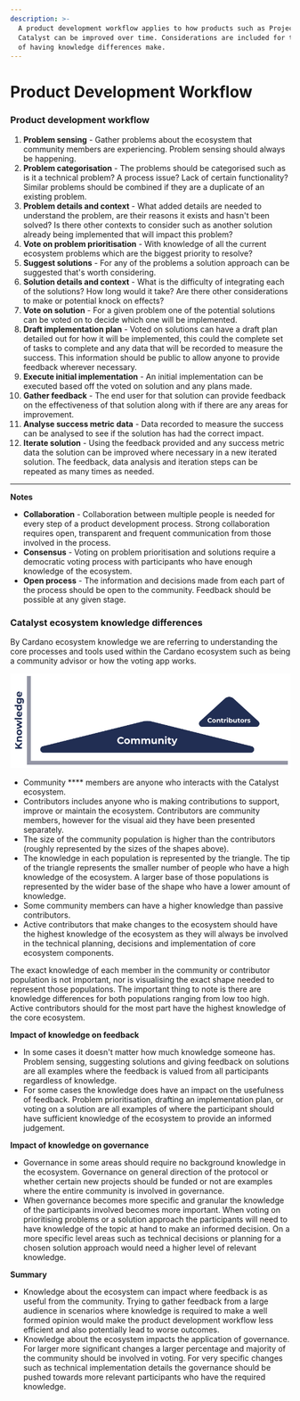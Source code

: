 ```yaml
---
description: >-
  A product development workflow applies to how products such as Project
  Catalyst can be improved over time. Considerations are included for the impact
  of having knowledge differences make.
---
```


# Product Development Workflow

### **Product development workflow**

1. **Problem sensing** - Gather problems about the ecosystem that community members are experiencing. Problem sensing should always be happening.
2. **Problem categorisation** - The problems should be categorised such as is it a technical problem? A process issue? Lack of certain functionality? Similar problems should be combined if they are a duplicate of an existing problem.
3. **Problem details and context** - What added details are needed to understand the problem, are their reasons it exists and hasn't been solved? Is there other contexts to consider such as another solution already being implemented that will impact this problem?&#x20;
4. **Vote on problem prioritisation** - With knowledge of all the current ecosystem problems which are the biggest priority to resolve?
5. **Suggest solutions** - For any of the problems a solution approach can be suggested that's worth considering.
6. **Solution details and context** - What is the difficulty of integrating each of the solutions? How long would it take? Are there other considerations to make or potential knock on effects?
7. **Vote on solution** - For a given problem one of the potential solutions can be voted on to decide which one will be implemented.
8. **Draft implementation plan** - Voted on solutions can have a draft plan detailed out for how it will be implemented, this could the complete set of tasks to complete and any data that will be recorded to measure the success. This information should be public to allow anyone to provide feedback wherever necessary.
9. **Execute initial implementation** - An initial implementation can be executed based off the voted on solution and any plans made.
10. **Gather feedback** - The end user for that solution can provide feedback on the effectiveness of that solution along with if there are any areas for improvement.
11. **Analyse success metric data** - Data recorded to measure the success can be analysed to see if the solution has had the correct impact.
12. **Iterate solution** - Using the feedback provided and any success metric data the solution can be improved where necessary in a new iterated solution. The feedback, data analysis and iteration steps can be repeated as many times as needed.

****

**Notes**

* **Collaboration** - Collaboration between multiple people is needed for every step of a product development process. Strong collaboration requires open, transparent and frequent communication from those involved in the process.&#x20;
* **Consensus** - Voting on problem prioritisation and solutions require a democratic voting process with participants who have enough knowledge of the ecosystem.&#x20;
* **Open process** - The information and decisions made from each part of the process should be open to the community. Feedback should be possible at any given stage.



### Catalyst ecosystem knowledge differences

By Cardano ecosystem knowledge we are referring to understanding the core processes and tools used within the Cardano ecosystem such as being a community advisor or how the voting app works.

![Visual aid for ecosystem knowledge differences](../../.gitbook/assets/knowledge-gaps.png)

* Community **** members are anyone who interacts with the Catalyst ecosystem.
* Contributors includes anyone who is making contributions to support, improve or maintain the ecosystem. Contributors are community members, however for the visual aid they have been presented separately.
* The size of the community population is higher than the contributors (roughly represented by the sizes of the shapes above).
* The knowledge in each population is represented by the triangle. The tip of the triangle represents the smaller number of people who have a high knowledge of the ecosystem. A larger base of those populations is represented by the wider base of the shape who have a lower amount of knowledge.
* Some community members can have a higher knowledge than passive contributors.
* Active contributors that make changes to the ecosystem should have the highest knowledge of the ecosystem as they will always be involved in the technical planning, decisions and implementation of core ecosystem components.



The exact knowledge of each member in the community or contributor population is not important, nor is visualising the exact shape needed to represent those populations. The important thing to note is there are knowledge differences for both populations ranging from low too high. Active contributors should for the most part have the highest knowledge of the core ecosystem.



**Impact of knowledge on feedback**

* In some cases it doesn't matter how much knowledge someone has. Problem sensing, suggesting solutions and giving feedback on solutions are all examples where the feedback is valued from all participants regardless of knowledge.
* For some cases the knowledge does have an impact on the usefulness of feedback. Problem prioritisation, drafting an implementation plan, or voting on a solution are all examples of where the participant should have sufficient knowledge of the ecosystem to provide an informed judgement.



**Impact of knowledge on governance**

* Governance in some areas should require no background knowledge in the ecosystem. Governance on general direction of the protocol or whether certain new projects should be funded or not are examples where the entire community is involved in governance.
* When governance becomes more specific and granular the knowledge of the participants involved becomes more important. When voting on prioritising problems or a solution approach the participants will need to have knowledge of the topic at hand to make an informed decision. On a more specific level areas such as technical decisions or planning for a chosen solution approach would need a higher level of relevant knowledge.



**Summary**

* Knowledge about the ecosystem can impact where feedback is as useful from the community. Trying to gather feedback from a large audience in scenarios where knowledge is required to make a well formed opinion would make the product development workflow less efficient and also potentially lead to worse outcomes.
* Knowledge about the ecosystem impacts the application of governance. For larger more significant changes a larger percentage and majority of the community should be involved in voting. For very specific changes such as technical implementation details the governance should be pushed towards more relevant participants who have the required knowledge.
